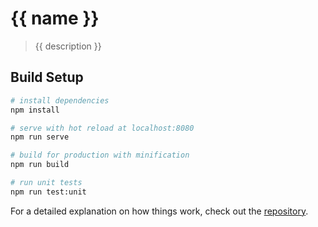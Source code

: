 # {{ name }}

> {{ description }}

## Build Setup

``` bash
# install dependencies
npm install

# serve with hot reload at localhost:8080
npm run serve

# build for production with minification
npm run build

# run unit tests
npm run test:unit
```

For a detailed explanation on how things work, check out the [repository](https://github.com/scarsu/vue3-basic-template).
